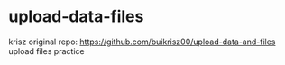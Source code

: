# upload-data-files
krisz original repo: https://github.com/buikrisz00/upload-data-and-files
upload files practice
